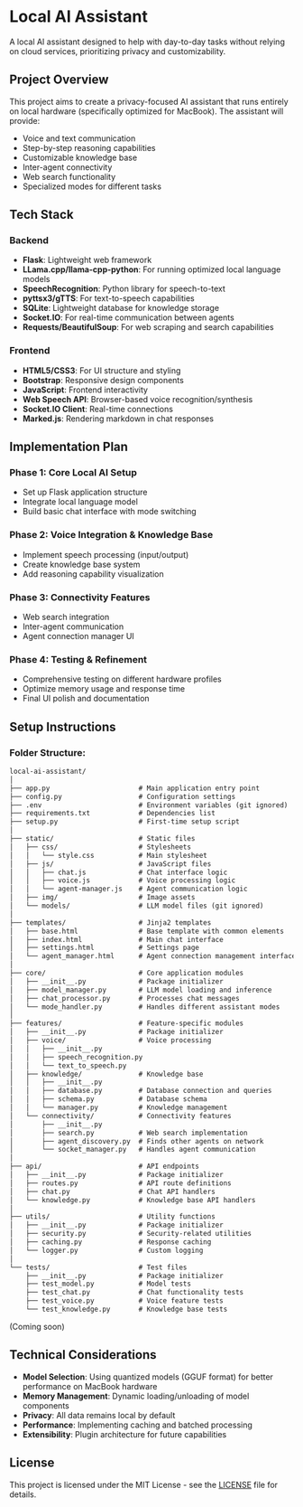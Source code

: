 # Local AI Assistant

A local AI assistant designed to help with day-to-day tasks without relying on cloud services, prioritizing privacy and customizability.

## Project Overview

This project aims to create a privacy-focused AI assistant that runs entirely on local hardware (specifically optimized for MacBook). The assistant will provide:

- Voice and text communication
- Step-by-step reasoning capabilities
- Customizable knowledge base
- Inter-agent connectivity
- Web search functionality
- Specialized modes for different tasks

## Tech Stack

### Backend
- **Flask**: Lightweight web framework
- **LLama.cpp/llama-cpp-python**: For running optimized local language models
- **SpeechRecognition**: Python library for speech-to-text
- **pyttsx3/gTTS**: For text-to-speech capabilities
- **SQLite**: Lightweight database for knowledge storage
- **Socket.IO**: For real-time communication between agents
- **Requests/BeautifulSoup**: For web scraping and search capabilities

### Frontend
- **HTML5/CSS3**: For UI structure and styling
- **Bootstrap**: Responsive design components
- **JavaScript**: Frontend interactivity
- **Web Speech API**: Browser-based voice recognition/synthesis
- **Socket.IO Client**: Real-time connections
- **Marked.js**: Rendering markdown in chat responses

## Implementation Plan

### Phase 1: Core Local AI Setup
- Set up Flask application structure
- Integrate local language model
- Build basic chat interface with mode switching

### Phase 2: Voice Integration & Knowledge Base
- Implement speech processing (input/output)
- Create knowledge base system
- Add reasoning capability visualization

### Phase 3: Connectivity Features
- Web search integration
- Inter-agent communication
- Agent connection manager UI

### Phase 4: Testing & Refinement
- Comprehensive testing on different hardware profiles
- Optimize memory usage and response time
- Final UI polish and documentation

## Setup Instructions

### Folder Structure:

```md
local-ai-assistant/
│
├── app.py                      # Main application entry point
├── config.py                   # Configuration settings
├── .env                        # Environment variables (git ignored)
├── requirements.txt            # Dependencies list
├── setup.py                    # First-time setup script
│
├── static/                     # Static files
│   ├── css/                    # Stylesheets
│   │   └── style.css           # Main stylesheet
│   ├── js/                     # JavaScript files
│   │   ├── chat.js             # Chat interface logic
│   │   ├── voice.js            # Voice processing logic
│   │   └── agent-manager.js    # Agent communication logic
│   ├── img/                    # Image assets
│   └── models/                 # LLM model files (git ignored)
│
├── templates/                  # Jinja2 templates
│   ├── base.html               # Base template with common elements
│   ├── index.html              # Main chat interface
│   ├── settings.html           # Settings page
│   └── agent_manager.html      # Agent connection management interface
│
├── core/                       # Core application modules
│   ├── __init__.py             # Package initializer
│   ├── model_manager.py        # LLM model loading and inference
│   ├── chat_processor.py       # Processes chat messages
│   └── mode_handler.py         # Handles different assistant modes
│
├── features/                   # Feature-specific modules
│   ├── __init__.py             # Package initializer
│   ├── voice/                  # Voice processing
│   │   ├── __init__.py
│   │   ├── speech_recognition.py
│   │   └── text_to_speech.py
│   ├── knowledge/              # Knowledge base
│   │   ├── __init__.py
│   │   ├── database.py         # Database connection and queries
│   │   ├── schema.py           # Database schema
│   │   └── manager.py          # Knowledge management
│   └── connectivity/           # Connectivity features
│       ├── __init__.py
│       ├── search.py           # Web search implementation
│       ├── agent_discovery.py  # Finds other agents on network
│       └── socket_manager.py   # Handles agent communication
│
├── api/                        # API endpoints
│   ├── __init__.py             # Package initializer
│   ├── routes.py               # API route definitions
│   ├── chat.py                 # Chat API handlers
│   └── knowledge.py            # Knowledge base API handlers
│
├── utils/                      # Utility functions
│   ├── __init__.py             # Package initializer
│   ├── security.py             # Security-related utilities
│   ├── caching.py              # Response caching
│   └── logger.py               # Custom logging
│
└── tests/                      # Test files
    ├── __init__.py             # Package initializer
    ├── test_model.py           # Model tests
    ├── test_chat.py            # Chat functionality tests
    ├── test_voice.py           # Voice feature tests
    └── test_knowledge.py       # Knowledge base tests
```

(Coming soon)

## Technical Considerations

- **Model Selection**: Using quantized models (GGUF format) for better performance on MacBook hardware
- **Memory Management**: Dynamic loading/unloading of model components
- **Privacy**: All data remains local by default
- **Performance**: Implementing caching and batched processing
- **Extensibility**: Plugin architecture for future capabilities

## License

This project is licensed under the MIT License - see the [LICENSE](LICENSE) file for details.